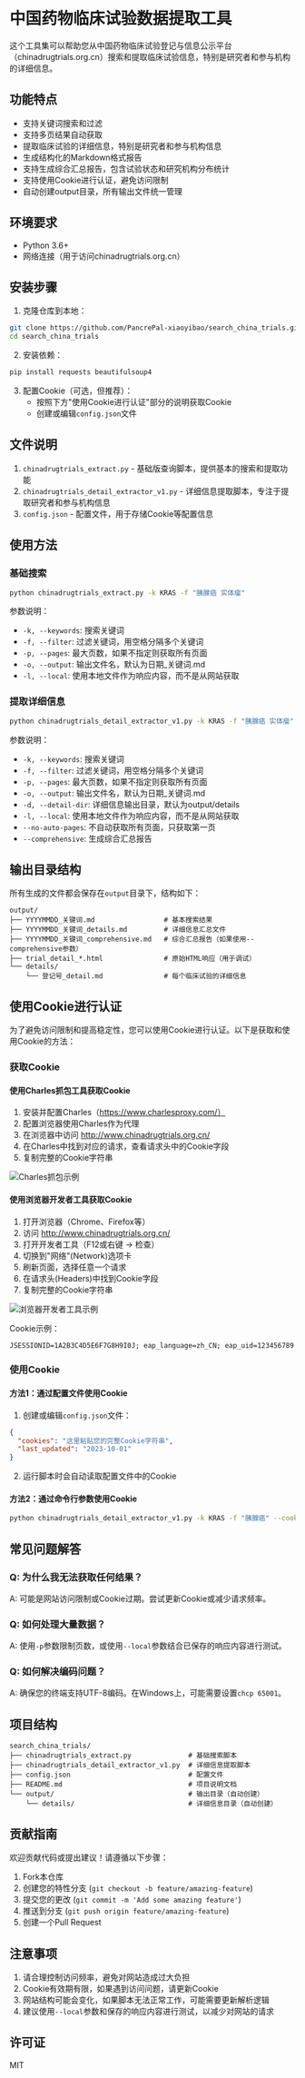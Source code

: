 # 中国药物临床试验数据提取工具

这个工具集可以帮助您从中国药物临床试验登记与信息公示平台（chinadrugtrials.org.cn）搜索和提取临床试验信息，特别是研究者和参与机构的详细信息。

## 功能特点

- 支持关键词搜索和过滤
- 支持多页结果自动获取
- 提取临床试验的详细信息，特别是研究者和参与机构信息
- 生成结构化的Markdown格式报告
- 支持生成综合汇总报告，包含试验状态和研究机构分布统计
- 支持使用Cookie进行认证，避免访问限制
- 自动创建output目录，所有输出文件统一管理

## 环境要求

- Python 3.6+
- 网络连接（用于访问chinadrugtrials.org.cn）

## 安装步骤

1. 克隆仓库到本地：

```bash
git clone https://github.com/PancrePal-xiaoyibao/search_china_trials.git
cd search_china_trials
```

2. 安装依赖：

```bash
pip install requests beautifulsoup4
```

3. 配置Cookie（可选，但推荐）：
   - 按照下方"使用Cookie进行认证"部分的说明获取Cookie
   - 创建或编辑`config.json`文件

## 文件说明

1. `chinadrugtrials_extract.py` - 基础版查询脚本，提供基本的搜索和提取功能
2. `chinadrugtrials_detail_extractor_v1.py` - 详细信息提取脚本，专注于提取研究者和参与机构信息
3. `config.json` - 配置文件，用于存储Cookie等配置信息

## 使用方法

### 基础搜索

```bash
python chinadrugtrials_extract.py -k KRAS -f "胰腺癌 实体瘤"
```

参数说明：
- `-k, --keywords`: 搜索关键词
- `-f, --filter`: 过滤关键词，用空格分隔多个关键词
- `-p, --pages`: 最大页数，如果不指定则获取所有页面
- `-o, --output`: 输出文件名，默认为日期_关键词.md
- `-l, --local`: 使用本地文件作为响应内容，而不是从网站获取

### 提取详细信息

```bash
python chinadrugtrials_detail_extractor_v1.py -k KRAS -f "胰腺癌 实体瘤" --comprehensive
```

参数说明：
- `-k, --keywords`: 搜索关键词
- `-f, --filter`: 过滤关键词，用空格分隔多个关键词
- `-p, --pages`: 最大页数，如果不指定则获取所有页面
- `-o, --output`: 输出文件名，默认为日期_关键词.md
- `-d, --detail-dir`: 详细信息输出目录，默认为output/details
- `-l, --local`: 使用本地文件作为响应内容，而不是从网站获取
- `--no-auto-pages`: 不自动获取所有页面，只获取第一页
- `--comprehensive`: 生成综合汇总报告

## 输出目录结构

所有生成的文件都会保存在`output`目录下，结构如下：

```
output/
├── YYYYMMDD_关键词.md                 # 基本搜索结果
├── YYYYMMDD_关键词_details.md         # 详细信息汇总文件
├── YYYYMMDD_关键词_comprehensive.md   # 综合汇总报告（如果使用--comprehensive参数）
├── trial_detail_*.html               # 原始HTML响应（用于调试）
└── details/
    └── 登记号_detail.md               # 每个临床试验的详细信息
```

## 使用Cookie进行认证

为了避免访问限制和提高稳定性，您可以使用Cookie进行认证。以下是获取和使用Cookie的方法：

### 获取Cookie

#### 使用Charles抓包工具获取Cookie

1. 安装并配置Charles（https://www.charlesproxy.com/）
2. 配置浏览器使用Charles作为代理
3. 在浏览器中访问 http://www.chinadrugtrials.org.cn/
4. 在Charles中找到对应的请求，查看请求头中的Cookie字段
5. 复制完整的Cookie字符串

![Charles抓包示例](https://i.imgur.com/example1.png)

#### 使用浏览器开发者工具获取Cookie

1. 打开浏览器（Chrome、Firefox等）
2. 访问 http://www.chinadrugtrials.org.cn/
3. 打开开发者工具（F12或右键 -> 检查）
4. 切换到"网络"(Network)选项卡
5. 刷新页面，选择任意一个请求
6. 在请求头(Headers)中找到Cookie字段
7. 复制完整的Cookie字符串

![浏览器开发者工具示例](https://i.imgur.com/example2.png)

Cookie示例：
```
JSESSIONID=1A2B3C4D5E6F7G8H9I0J; eap_language=zh_CN; eap_uid=123456789
```

### 使用Cookie

#### 方法1：通过配置文件使用Cookie

1. 创建或编辑`config.json`文件：

```json
{
  "cookies": "这里粘贴您的完整Cookie字符串",
  "last_updated": "2023-10-01"
}
```

2. 运行脚本时会自动读取配置文件中的Cookie

#### 方法2：通过命令行参数使用Cookie

```bash
python chinadrugtrials_detail_extractor_v1.py -k KRAS -f "胰腺癌" --cookie "这里粘贴您的完整Cookie字符串"
```

## 常见问题解答

### Q: 为什么我无法获取任何结果？
A: 可能是网站访问限制或Cookie过期。尝试更新Cookie或减少请求频率。

### Q: 如何处理大量数据？
A: 使用`-p`参数限制页数，或使用`--local`参数结合已保存的响应内容进行测试。

### Q: 如何解决编码问题？
A: 确保您的终端支持UTF-8编码。在Windows上，可能需要设置`chcp 65001`。

## 项目结构

```
search_china_trials/
├── chinadrugtrials_extract.py              # 基础搜索脚本
├── chinadrugtrials_detail_extractor_v1.py  # 详细信息提取脚本
├── config.json                             # 配置文件
├── README.md                               # 项目说明文档
└── output/                                 # 输出目录（自动创建）
    └── details/                            # 详细信息目录（自动创建）
```

## 贡献指南

欢迎贡献代码或提出建议！请遵循以下步骤：

1. Fork本仓库
2. 创建您的特性分支 (`git checkout -b feature/amazing-feature`)
3. 提交您的更改 (`git commit -m 'Add some amazing feature'`)
4. 推送到分支 (`git push origin feature/amazing-feature`)
5. 创建一个Pull Request

## 注意事项

1. 请合理控制访问频率，避免对网站造成过大负担
2. Cookie有效期有限，如果遇到访问问题，请更新Cookie
3. 网站结构可能会变化，如果脚本无法正常工作，可能需要更新解析逻辑
4. 建议使用`--local`参数和保存的响应内容进行测试，以减少对网站的请求

## 许可证

MIT
